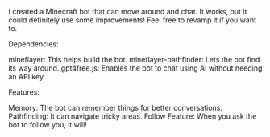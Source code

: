 I created a Minecraft bot that can move around and chat. It works, but it could definitely use some improvements! Feel free to revamp it if you want to.

Dependencies:

mineflayer: This helps build the bot.
mineflayer-pathfinder: Lets the bot find its way around.
gpt4free.js: Enables the bot to chat using AI without needing an API key.

Features:

Memory: The bot can remember things for better conversations.
Pathfinding: It can navigate tricky areas.
Follow Feature: When you ask the bot to follow you, it will!
